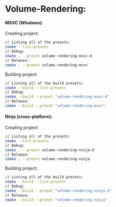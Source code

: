 # Volume-Rendering:
#### MSVC (Windows):
Creating project:
```sh
// Listing all of the presets:
cmake --list-presets
// Debug:
cmake . --preset volume-rendering-msvc-d
// Release:
cmake . --preset volume-rendering-msvc
```
Building project:
```sh
// Listing all of the build presets:
cmake --build --list-presets
// Debug:
cmake --build --preset "volume-rendering-msvc-d"
// Release:
cmake --build --preset "volume-rendering-msvc"
```
#### Ninja (cross-platform):
Creating project:
```sh
// Listing all of the presets:
cmake --list-presets
// Debug:
cmake . --preset volume-rendering-ninja-d
// Release:
cmake . --preset volume-rendering-ninja
```
Building project:
```sh
// Listing all of the build presets:
cmake --build --list-presets
// Debug:
cmake --build --preset "volume-rendering-ninja-d"
// Release:
cmake --build --preset "volume-rendering-ninja"
```
